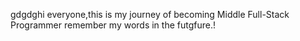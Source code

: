 gdgdghi everyone,this is my journey of becoming Middle Full-Stack Programmer remember my words in the futgfure.!
